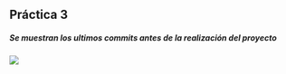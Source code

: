 ## Práctica 3

##### Se muestran los ultimos commits antes de la realización del proyecto

![](/Usuarios/erick/Escritorio/p1/01Antes_del_proyecto.png)

